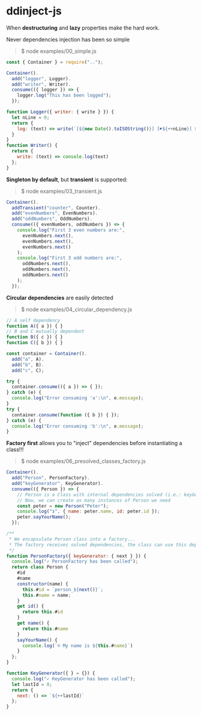 # ddinject-js

When **destructuring** and **lazy** properties make the hard work.

Never dependencies injection has been so simple

> $ node examples/00_simple.js

```javascript
const { Container } = require("..");

Container().
  add("logger", Logger).
  add("writer", Writer).
  consume(({ logger }) => {
    logger.log("This has been logged");
  });

function Logger({ writer: { write } }) {
  let nLine = 0;
  return {
    log: (text) => write(`[${new Date().toISOString()}] [☛${++nLine}] ${text}`)
  }
}
function Writer() {
  return {
    write: (text) => console.log(text)
  };
}
```

**Singleton by default**, but **transient** is supported:

> $ node examples/03_transient.js

```javascript
Container().
  addTransient("counter", Counter).
  add("evenNumbers", EvenNumbers).
  add("oddNumbers", OddNumbers).
  consume(({ evenNumbers, oddNumbers }) => {
    console.log("First 3 even numbers are:",
      evenNumbers.next(),
      evenNumbers.next(),
      evenNumbers.next()
    );
    console.log("First 3 odd numbers are:",
      oddNumbers.next(),
      oddNumbers.next(),
      oddNumbers.next()
    );
  });
```

**Circular dependencies** are easily detected

> $ node examples/04_circular_dependency.js

```javascript
// A self dependency
function A({ a }) { }
// B and C mutually dependent
function B({ c }) { }
function C({ b }) { }

const container = Container().
  add("a", A).
  add("b", B).
  add("c", C);

try {
  container.consume(({ a }) => { });
} catch (e) {
  console.log("Error consuming 'a':\n", e.message);
}
try {
  container.consume(function ({ b }) { });
} catch (e) {
  console.log("Error consuming 'b':\n", e.message);
}
```
**Factory first** allows you to "inject" dependencies before instantiating a class!!!

> $ node examples/06_presolved_classes_factory.js

```javascript
Container().
  add("Person", PersonFactory).
  add("keyGenerator", KeyGenerator).
  consume(({ Person }) => {
    // Person is a Class with internal dependencies solved (i.e.: keyGenerator)
    // Now, we can create as many instances of Person we need
    const peter = new Person("Peter");
    console.log("❯", { name: peter.name, id: peter.id });
    peter.sayYourName();
  });

/**
 * We encapsulate Person class into a factory... 
 * The factory receives solved dependencies, the class can use this dependencies because is defined into factory clousure
 */
function PersonFactory({ keyGenerator: { next } }) {
  console.log("✓ PersonFactory has been called");
  return class Person {
    #id
    #name
    constructor(name) {
      this.#id = `person_${next()}`;
      this.#name = name;
    }
    get id() {
      return this.#id
    }
    get name() {
      return this.#name
    }
    sayYourName() {
      console.log(`☺ My name is ${this.#name}`)
    }
  };
}

function KeyGenerator({ } = {}) {
  console.log("✓ KeyGenerator has been called");
  let lastId = 0;
  return {
    next: () => `${++lastId}`
  };
}
```
